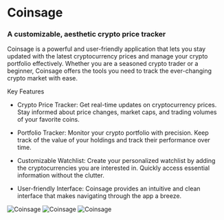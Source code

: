 # Coinsage
### A customizable, aesthetic crypto price tracker

Coinsage is a powerful and user-friendly application that lets you stay updated with the latest cryptocurrency prices and manage your crypto portfolio effectively. Whether you are a seasoned crypto trader or a beginner, Coinsage offers the tools you need to track the ever-changing crypto market with ease.

Key Features
- Crypto Price Tracker: Get real-time updates on cryptocurrency prices. Stay informed about price changes, market caps, and trading volumes of your favorite coins.

- Portfolio Tracker: Monitor your crypto portfolio with precision. Keep track of the value of your holdings and track their performance over time.

- Customizable Watchlist: Create your personalized watchlist by adding the cryptocurrencies you are interested in. Quickly access essential information without the clutter.

- User-friendly Interface: Coinsage provides an intuitive and clean interface that makes navigating through the app a breeze.


![Coinsage](./public/coinsage-tracking.png)
![Coinsage](./public/coinsage-portfolio.png)
![Coinsage](./public/coinsage-searchbar.png)



